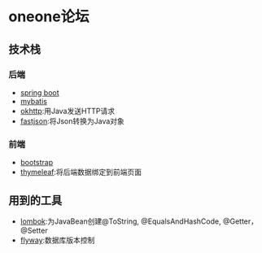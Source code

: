 # oneone论坛
## 技术栈
### 后端
- [spring boot](https://spring.io/projects/spring-boot#learn)
- [mybatis](https://mybatis.org/mybatis-3/zh/index.html)
- [okhttp](https://square.github.io/okhttp/):用Java发送HTTP请求
- [fastjson](https://github.com/alibaba/fastjson):将Json转换为Java对象
### 前端
- [bootstrap](https://v3.bootcss.com)
- [thymeleaf](https://spring.io/guides/gs/serving-web-content/):将后端数据绑定到前端页面

## 用到的工具
- [lombok](https://projectlombok.org/):为JavaBean创建@ToString, @EqualsAndHashCode, @Getter，@Setter
- [flyway](https://flywaydb.org/):数据库版本控制

